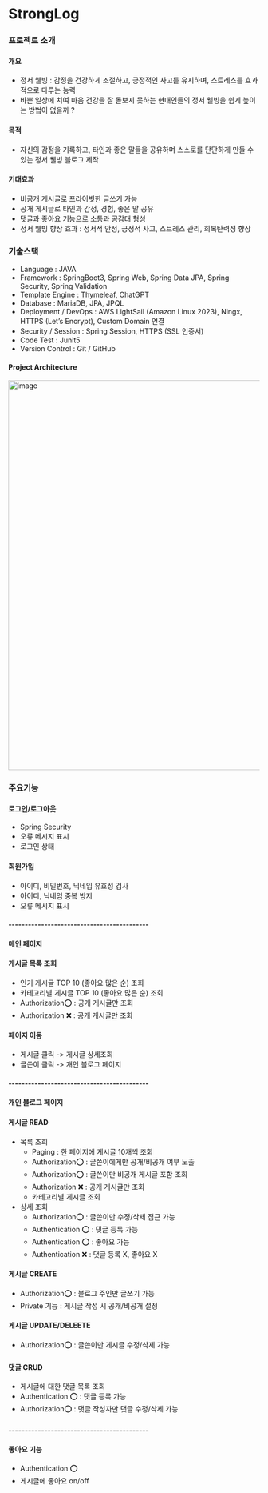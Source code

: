 # StrongLog

### 프로젝트 소개
#### 개요 
- 정서 웰빙 : 감정을 건강하게 조절하고, 긍정적인 사고를 유지하며, 스트레스를 효과적으로 다루는 능력
- 바쁜 일상에 치여 마음 건강을 잘 돌보지 못하는 현대인들의 정서 웰빙을 쉽게 높이는 방법이 없을까 ?

#### 목적
- 자신의 감정을 기록하고, 타인과 좋은 말들을 공유하며 스스로를 단단하게 만들 수 있는 정서 웰빙 블로그 제작

#### 기대효과
- 비공개 게시글로 프라이빗한 글쓰기 가능
- 공개 게시글로 타인과 감정, 경험, 좋은 말 공유
- 댓글과 좋아요 기능으로 소통과 공감대 형성
- 정서 웰빙 향상 효과 : 정서적 안정, 긍정적 사고, 스트레스 관리, 회복탄력성 향상

### 기술스택
- Language : JAVA
- Framework : SpringBoot3, Spring Web, Spring Data JPA, Spring Security, Spring Validation
- Template Engine : Thymeleaf, ChatGPT
- Database : MariaDB, JPA, JPQL
- Deployment / DevOps : AWS LightSail (Amazon Linux 2023), Ningx, HTTPS (Let’s Encrypt), Custom Domain 연결
- Security / Session : Spring Session, HTTPS (SSL 인증서)
- Code Test : Junit5
- Version Control : Git / GitHub
  
#### Project Architecture
<img width="1216" height="779" alt="image" src="https://github.com/user-attachments/assets/0a1d78f4-5929-43f1-a8a6-2ffc39fafbdc" />

### 주요기능
#### 로그인/로그아웃
- Spring Security
- 오류 메시지 표시
- 로그인 상태

#### 회원가입
- 아이디, 비밀번호, 닉네임 유효성 검사
- 아이디, 닉네임 중복 방지
- 오류 메시지 표시

#### -------------------------------------------
#### 메인 페이지
#### 게시글 목록 조회
- 인기 게시글 TOP 10 (좋아요 많은 순) 조회
- 카테고리별 게시글 TOP 10 (좋아요 많은 순) 조회
- Authorization⭕ : 공개 게시글만 조회 
- Authorization ❌ : 공개 게시글만 조회

#### 페이지 이동
- 게시글 클릭 -> 게시글 상세조회
- 글쓴이 클릭 -> 개인 블로그 페이지

#### -------------------------------------------
#### 개인 블로그 페이지
#### 게시글 READ
- 목록 조회
   - Paging : 한 페이지에 게시글 10개씩 조회
   - Authorization⭕ : 글쓴이에게만 공개/비공개 여부 노출
   - Authorization⭕ : 글쓴이만 비공개 게시글 포함 조회
   - Authorization ❌ : 공개 게시글만 조회
   - 카테고리별 게시글 조회
- 상세 조회
   - Authorization⭕ : 글쓴이만 수정/삭제 접근 가능
   - Authentication ⭕ : 댓글 등록 가능
   - Authentication ⭕ : 좋아요 가능
   - Authentication ❌ : 댓글 등록 X, 좋아요 X

#### 게시글 CREATE
- Authorization⭕ : 블로그 주인만 글쓰기 가능
- Private 기능 : 게시글 작성 시 공개/비공개 설정

#### 게시글 UPDATE/DELEETE
- Authorization⭕ : 글쓴이만 게시글 수정/삭제 가능

#### 댓글 CRUD
- 게시글에 대한 댓글 목록 조회
- Authentication ⭕ : 댓글 등록 가능
- Authorization⭕ : 댓글 작성자만 댓글 수정/삭제 가능

#### -------------------------------------------

#### 좋아요 기능
- Authentication ⭕
- 게시글에 좋아요 on/off








